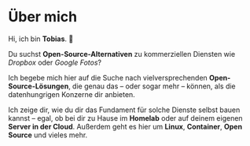 # Über mich

Hi, ich bin **Tobias**. 👋

Du suchst **Open-Source-Alternativen** zu kommerziellen Diensten wie *Dropbox* oder *Google Fotos*?

Ich begebe mich hier auf die Suche nach vielversprechenden **Open-Source-Lösungen**, die genau das – oder sogar mehr – können, als die datenhungrigen Konzerne dir anbieten.

Ich zeige dir, wie du dir das Fundament für solche Dienste selbst bauen kannst – egal, ob bei dir zu Hause im **Homelab** oder auf deinem eigenen **Server in der Cloud**. Außerdem geht es hier um **Linux**, **Container**, **Open Source** und vieles mehr.
